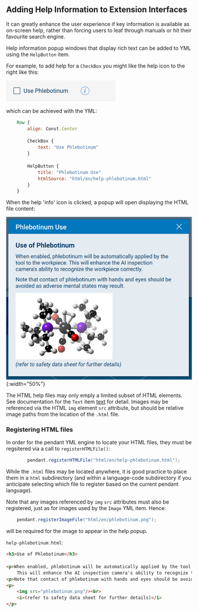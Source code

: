 
## Adding Help Information to Extension Interfaces

It can greatly enhance the user experience if key information is available as on-screen help, rather than forcing users to leaf through manuals or hit their favourite search engine.

Help information popup windows that display rich text can be added to YML using the `HelpButton` item.

For example, to add help for a `CheckBox` you might like the help icon to the right like this:

![HelpButton Example](assets/images/HelpButtonWithCheckboxExample.png "HelpButton")

which can be achieved with the YML:

```qml
    Row {
        align: Const.Center

        CheckBox {
            text: "Use Phlebotinum"
        }

        HelpButton {
            title: "Phlebotinum Use"
            htmlSource: "html/en/help-phlebotinum.html"
        }
    }
```

When the help 'info' icon is clicked, a popup will open displaying the HTML file content:

![Help Popup Example](assets/images/PhlebotinumUseHelpPopupExample.png "Help Popup"){:width="50%"}

The HTML help files may only emply a limited subset of HTML elements.  See documentation for the `Text` item [text](yml-reference.html#text) for detail.  Images may be referenced via the HTML `img` element `src` attribute, but should be relative image paths from the location of the `.html` file.

### Registering HTML files

In order for the pendant YML engine to locate your HTML files, they must be regsitered via a call to `registerHTMLFile()`:

```java
        pendant.registerHTMLFile("html/en/help-phlebotinum.html");
```

While the `.html` files may be located anywhere, it is good practice to place them in a `html` subdirectory (and within a language-code subdirectory if you anticipate selecting which file to register based on the current pendant language).

Note that any images referenced by `img` `src` attributes must also be registered, just as for images used by the `Image` YML item.  Hence:
```java
    pendant.registerImageFile("html/en/phlebotinum.png");
```
will be required for the image to appear in the help popup.

`help-phlebotinum.html`:
```html
<h3>Use of Phlebotinum</h3>

<p>When enabled, phlebotinum will be automatically applied by the tool to the workpiece.  
    This will enhance the AI inspection camera's ability to recognize the workpiece correctly.</p>
<p>Note that contact of phlebotinum with hands and eyes should be avoided as adverse mental states may result.</p>
<p>
    <img src="phlebotinum.png"/><br>
    <i>(refer to safety data sheet for further details)</i>
</p>
```

